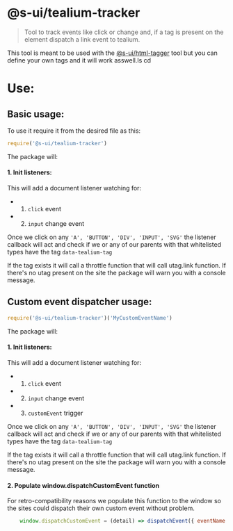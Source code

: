 # @s-ui/tealium-tracker
> Tool to track events like click or change and, if a tag is present on the element dispatch a link event to tealium.

This tool is meant to be used with the [@s-ui/html-tagger](https://github.com/SUI-Components/sui/tree/master/packages/sui-html-tagger) tool but you can define your own tags and it will work asswell.ls
cd
# Use:

## Basic usage: 

To use it require it from the desired file as this:
```javascript
require('@s-ui/tealium-tracker')
```
The package will: 
#### 1. Init listeners:

This will add a document listener watching for:
- 1. `click` event
- 2. `input` change event

Once we click on any `'A', 'BUTTON', 'DIV', 'INPUT', 'SVG'` the listener callback will act and check if we or any of our parents with that whitelisted types have the tag `data-tealium-tag`

If the tag exists it will call a throttle function that will call utag.link function. If there's no utag present on the site the package will warn you with a console message.


## Custom event dispatcher usage: 


```javascript
require('@s-ui/tealium-tracker')('MyCustomEventName')
```

The package will:

#### 1. Init listeners:

This will add a document listener watching for:
- 1. `click` event
- 2. `input` change event
- 3. `customEvent` trigger

Once we click on any `'A', 'BUTTON', 'DIV', 'INPUT', 'SVG'` the listener callback will act and check if we or any of our parents with that whitelisted types have the tag `data-tealium-tag`

If the tag exists it will call a throttle function that will call utag.link function. If there's no utag present on the site the package will warn you with a console message.

#### 2. Populate window.dispatchCustomEvent function

For retro-compatibility reasons we populate this function to the window so the sites could dispatch their own custom event without problem.

```javascript
    window.dispatchCustomEvent = (detail) => dispatchEvent({ eventName: this.customEventName, detail })
```

